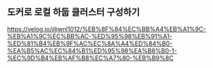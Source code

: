 ## 도커로 로컬 하둡 클러스터 구성하기
https://velog.io/@wnl1012/%EB%8F%84%EC%BB%A4%EB%A1%9C-%EB%A1%9C%EC%BB%AC-%ED%95%98%EB%91%A1-%ED%81%B4%EB%9F%AC%EC%8A%A4%ED%84%B0-%EA%B5%AC%EC%84%B1%ED%95%98%EA%B8%B0-1-%EC%9D%B4%EB%AF%B8%EC%A7%80-%EB%B9%8C





